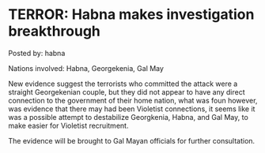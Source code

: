 # TERROR: Habna makes investigation breakthrough

Posted by: habna

Nations involved: Habna, Georgekenia, Gal May

New evidence suggest the terrorists who committed the attack were a straight Georgekenian couple, but they did not appear to have any direct connection to the government of their home nation, what was foun however, was evidence that there may had been Violetist connections, it seems like it was a possible attempt to destabilize Georgkenia, Habna, and Gal May, to make easier for Violetist recruitment.

The evidence will be brought to Gal Mayan officials for further consultation.